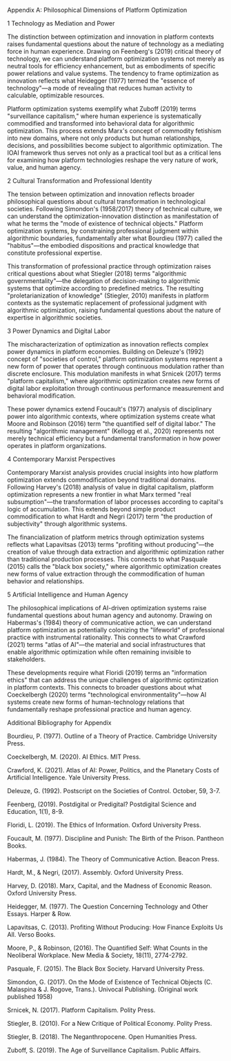 Appendix A: Philosophical Dimensions of Platform Optimization

 1 Technology as Mediation and Power

The distinction between optimization and innovation in platform contexts raises fundamental questions about the nature of technology as a mediating force in human experience. Drawing on Feenberg's (2019) critical theory of technology, we can understand platform optimization systems not merely as neutral tools for efficiency enhancement, but as embodiments of specific power relations and value systems. The tendency to frame optimization as innovation reflects what Heidegger (1977) termed the "essence of technology"—a mode of revealing that reduces human activity to calculable, optimizable resources.

Platform optimization systems exemplify what Zuboff (2019) terms "surveillance capitalism," where human experience is systematically commodified and transformed into behavioral data for algorithmic optimization. This process extends Marx's concept of commodity fetishism into new domains, where not only products but human relationships, decisions, and possibilities become subject to algorithmic optimization. The IOAI framework thus serves not only as a practical tool but as a critical lens for examining how platform technologies reshape the very nature of work, value, and human agency.

 2 Cultural Transformation and Professional Identity

The tension between optimization and innovation reflects broader philosophical questions about cultural transformation in technological societies. Following Simondon's (1958/2017) theory of technical culture, we can understand the optimization-innovation distinction as manifestation of what he terms the "mode of existence of technical objects." Platform optimization systems, by constraining professional judgment within algorithmic boundaries, fundamentally alter what Bourdieu (1977) called the "habitus"—the embodied dispositions and practical knowledge that constitute professional expertise.

This transformation of professional practice through optimization raises critical questions about what Stiegler (2018) terms "algorithmic governmentality"—the delegation of decision-making to algorithmic systems that optimize according to predefined metrics. The resulting "proletarianization of knowledge" (Stiegler, 2010) manifests in platform contexts as the systematic replacement of professional judgment with algorithmic optimization, raising fundamental questions about the nature of expertise in algorithmic societies.

 3 Power Dynamics and Digital Labor

The mischaracterization of optimization as innovation reflects complex power dynamics in platform economies. Building on Deleuze's (1992) concept of "societies of control," platform optimization systems represent a new form of power that operates through continuous modulation rather than discrete enclosure. This modulation manifests in what Srnicek (2017) terms "platform capitalism," where algorithmic optimization creates new forms of digital labor exploitation through continuous performance measurement and behavioral modification.

These power dynamics extend Foucault's (1977) analysis of disciplinary power into algorithmic contexts, where optimization systems create what Moore and Robinson (2016) term "the quantified self of digital labor." The resulting "algorithmic management" (Kellogg et al., 2020) represents not merely technical efficiency but a fundamental transformation in how power operates in platform organizations.

 4 Contemporary Marxist Perspectives

Contemporary Marxist analysis provides crucial insights into how platform optimization extends commodification beyond traditional domains. Following Harvey's (2018) analysis of value in digital capitalism, platform optimization represents a new frontier in what Marx termed "real subsumption"—the transformation of labor processes according to capital's logic of accumulation. This extends beyond simple product commodification to what Hardt and Negri (2017) term "the production of subjectivity" through algorithmic systems.

The financialization of platform metrics through optimization systems reflects what Lapavitsas (2013) terms "profiting without producing"—the creation of value through data extraction and algorithmic optimization rather than traditional production processes. This connects to what Pasquale (2015) calls the "black box society," where algorithmic optimization creates new forms of value extraction through the commodification of human behavior and relationships.

 5 Artificial Intelligence and Human Agency

The philosophical implications of AI-driven optimization systems raise fundamental questions about human agency and autonomy. Drawing on Habermas's (1984) theory of communicative action, we can understand platform optimization as potentially colonizing the "lifeworld" of professional practice with instrumental rationality. This connects to what Crawford (2021) terms "atlas of AI"—the material and social infrastructures that enable algorithmic optimization while often remaining invisible to stakeholders.

These developments require what Floridi (2019) terms an "information ethics" that can address the unique challenges of algorithmic optimization in platform contexts. This connects to broader questions about what Coeckelbergh (2020) terms "technological environmentality"—how AI systems create new forms of human-technology relations that fundamentally reshape professional practice and human agency.

Additional Bibliography for Appendix


Bourdieu, P. (1977). Outline of a Theory of Practice. Cambridge University Press.

Coeckelbergh, M. (2020). AI Ethics. MIT Press.

Crawford, K. (2021). Atlas of AI: Power, Politics, and the Planetary Costs of Artificial Intelligence. Yale University Press.

Deleuze, G. (1992). Postscript on the Societies of Control. October, 59, 3-7.

Feenberg,  (2019). Postdigital or Predigital? Postdigital Science and Education, 1(1), 8-9.

Floridi, L. (2019). The Ethics of Information. Oxford University Press.

Foucault, M. (1977). Discipline and Punish: The Birth of the Prison. Pantheon Books.

Habermas, J. (1984). The Theory of Communicative Action. Beacon Press.

Hardt, M., & Negri,  (2017). Assembly. Oxford University Press.

Harvey, D. (2018). Marx, Capital, and the Madness of Economic Reason. Oxford University Press.

Heidegger, M. (1977). The Question Concerning Technology and Other Essays. Harper & Row.

Lapavitsas, C. (2013). Profiting Without Producing: How Finance Exploits Us All. Verso Books.

Moore, P., & Robinson,  (2016). The Quantified Self: What Counts in the Neoliberal Workplace. New Media & Society, 18(11), 2774-2792.

Pasquale, F. (2015). The Black Box Society. Harvard University Press.

Simondon, G. (2017). On the Mode of Existence of Technical Objects (C. Malaspina & J. Rogove, Trans.). Univocal Publishing. (Original work published 1958)

Srnicek, N. (2017). Platform Capitalism. Polity Press.

Stiegler, B. (2010). For a New Critique of Political Economy. Polity Press.

Stiegler, B. (2018). The Neganthropocene. Open Humanities Press.

Zuboff, S. (2019). The Age of Surveillance Capitalism. Public Affairs.